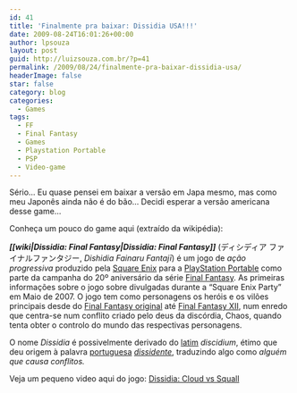 ```yaml
---
id: 41
title: 'Finalmente pra baixar: Dissidia USA!!!'
date: 2009-08-24T16:01:26+00:00
author: lpsouza
layout: post
guid: http://luizsouza.com.br/?p=41
permalink: /2009/08/24/finalmente-pra-baixar-dissidia-usa/
headerImage: false
star: false
category: blog
categories:
  - Games
tags:
  - FF
  - Final Fantasy
  - Games
  - Playstation Portable
  - PSP
  - Video-game
---
```

Sério&#8230; Eu quase pensei em baixar a versão em Japa mesmo, mas como meu Japonês ainda não é do bão&#8230; Decidi esperar a versão americana desse game&#8230;

Conheça um pouco do game aqui (extraído da wikipédia):

_**[[wiki|Dissidia: Final Fantasy|Dissidia: Final Fantasy]]**_ <span style="font-weight: normal">(<span lang="ja">ディシディア ファイナルファンタジー</span><span>,</span> <em><span>Dishidia Fainaru Fantajī</span></em><span><sup><a title="Ajuda:Japonês" href="http://pt.wikipedia.org/wiki/Ajuda:Japon%C3%AAs"></a></sup></span>)</span> é um jogo de _ação progressiva_ produzido pela [Square Enix](http://pt.wikipedia.org/wiki/Square_Enix "Square Enix") para a [PlayStation Portable](http://pt.wikipedia.org/wiki/PlayStation_Portable "PlayStation Portable") como parte da campanha do 20º aniversário da série [Final Fantasy](http://pt.wikipedia.org/wiki/Final_Fantasy "Final Fantasy"). As primeiras informações sobre o jogo sobre divulgadas durante a &#8220;Square Enix Party&#8221; em Maio de 2007. O jogo tem como personagens os heróis e os vilões principais desde do [Final Fantasy original](http://pt.wikipedia.org/wiki/FFI "FFI") até [Final Fantasy XII](http://pt.wikipedia.org/wiki/Final_Fantasy_XII "Final Fantasy XII"), num enredo que centra-se num conflito criado pelo deus da discórdia, Chaos, quando tenta obter o controlo do mundo das respectivas personagens.

O nome _Dissidia_ é possivelmente derivado do [latim](http://pt.wikipedia.org/wiki/Latim "Latim") _discidium_, étimo que deu origem à palavra [portuguesa](http://pt.wikipedia.org/wiki/L%C3%ADngua_portuguesa "Língua portuguesa") _[dissidente](http://pt.wikipedia.org/wiki/Dissid%C3%AAncia "Dissidência")_, traduzindo algo como _alguém que causa conflitos._

Veja um pequeno video aqui do jogo: [Dissidia: Cloud vs Squall](http://www.youtube.com/watch?v=ylsMSnnpmNs)
